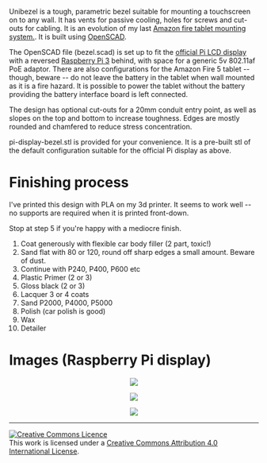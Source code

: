 Unibezel is a tough, parametric bezel suitable for mounting a touchscreen on to
any wall. It has vents for passive cooling, holes for screws and cut-outs for
cabling. It is an evolution of my last [Amazon fire tablet mounting
system.][1]. It is built using [OpenSCAD][4].

The OpenSCAD file (bezel.scad) is set up to fit the [official Pi LCD
display][2] with a reversed [Raspberry Pi 3][2] behind, with space for a generic 5v
802.11af PoE adaptor. There are also configurations for the Amazon Fire 5
tablet -- though, beware -- do not leave the battery in the tablet when wall
mounted as it is a fire hazard. It is possible to power the tablet without the
battery providing the battery interface board is left connected.

The design has optional cut-outs for a 20mm conduit entry point, as well as
slopes on the top and bottom to increase toughness. Edges are mostly rounded
and chamfered to reduce stress concentration.

pi-display-bezel.stl is provided for your convenience. It is a pre-built stl of
the default configuration suitable for the official Pi display as above.

# Finishing process

I've printed this design with PLA on my 3d printer. It seems to work well -- no
supports are required when it is printed front-down.

Stop at step 5 if you're happy with a mediocre finish.

1. Coat generously with flexible car body filler (2 part, toxic!)
1. Sand flat with 80 or 120, round off sharp edges a small amount. Beware of dust.
1. Continue with P240, P400, P600 etc
1. Plastic Primer (2 or 3)
1. Gloss black (2 or 3)
1. Lacquer 3 or 4 coats
1. Sand P2000, P4000, P5000
1. Polish (car polish is good)
1. Wax
1. Detailer


# Images (Raspberry Pi display)

<p align="center">
  <img src="https://github.com/naggie/unibezel/raw/master/etc/3d-model.png">
</p>

<p align="center">
  <img src="https://github.com/naggie/unibezel/raw/master/etc/pi-mounted.jpg">
</p>

<p align="center">
  <img src="https://github.com/naggie/unibezel/raw/master/etc/pi-behind.jpg">
</p>


[1]: https://callanbryant.co.uk/post/dshome-2-control-panels/
[2]: https://www.raspberrypi.org/products/raspberry-pi-touch-display/
[3]: https://www.raspberrypi.org/products/raspberry-pi-3-model-b-plus/
[4]: https://www.openscad.org/


----

<a rel="license" href="http://creativecommons.org/licenses/by/4.0/"><img
alt="Creative Commons Licence" style="border-width:0"
src="https://i.creativecommons.org/l/by/4.0/88x31.png" /></a><br />This work is
licensed under a <a rel="license"
href="http://creativecommons.org/licenses/by/4.0/">Creative Commons Attribution
4.0 International License</a>.

